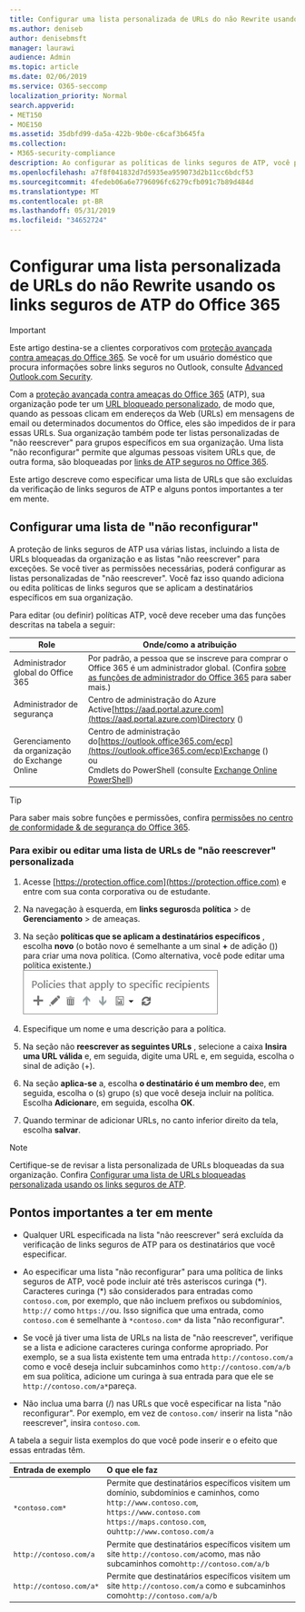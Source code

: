 ```yaml
---
title: Configurar uma lista personalizada de URLs do não Rewrite usando os links seguros de ATP do Office 365
ms.author: deniseb
author: denisebmsft
manager: laurawi
audience: Admin
ms.topic: article
ms.date: 02/06/2019
ms.service: O365-seccomp
localization_priority: Normal
search.appverid:
- MET150
- MOE150
ms.assetid: 35dbfd99-da5a-422b-9b0e-c6caf3b645fa
ms.collection:
- M365-security-compliance
description: Ao configurar as políticas de links seguros de ATP, você pode incluir uma lista de URLs que não reconfigura para permitir que algumas pessoas em sua organização visitem sites que você inclui na sua lista.
ms.openlocfilehash: a7f8f041832d7d5935ea959073d2b11cc6bdcf53
ms.sourcegitcommit: 4fedeb06a6e7796096fc6279cfb091c7b89d484d
ms.translationtype: MT
ms.contentlocale: pt-BR
ms.lasthandoff: 05/31/2019
ms.locfileid: "34652724"
---
```

# <a name="set-up-a-custom-do-not-rewrite-urls-list-using-office-365-atp-safe-links"></a>Configurar uma lista personalizada de URLs do não Rewrite usando os links seguros de ATP do Office 365

> [!IMPORTANT]
> Este artigo destina-se a clientes corporativos com [proteção avançada contra ameaças do Office 365](office-365-atp.md). Se você for um usuário doméstico que procura informações sobre links seguros no Outlook, consulte [Advanced Outlook.com Security](https://support.office.com/article/advanced-outlook-com-security-for-office-365-subscribers-882d2243-eab9-4545-a58a-b36fee4a46e2).

Com a [proteção avançada contra ameaças do Office 365](office-365-atp.md) (ATP), sua organização pode ter um [URL bloqueado personalizado](set-up-a-custom-blocked-urls-list-wtih-atp.md), de modo que, quando as pessoas clicam em endereços da Web (URLs) em mensagens de email ou determinados documentos do Office, eles são impedidos de ir para essas URLs. Sua organização também pode ter listas personalizadas de "não reescrever" para grupos específicos em sua organização. Uma lista "não reconfigurar" permite que algumas pessoas visitem URLs que, de outra forma, são bloqueadas por [links de ATP seguros no Office 365](atp-safe-links.md). 
  
Este artigo descreve como especificar uma lista de URLs que são excluídas da verificação de links seguros de ATP e alguns pontos importantes a ter em mente.

## <a name="set-up-a-do-not-rewrite-list"></a>Configurar uma lista de "não reconfigurar"

A proteção de links seguros de ATP usa várias listas, incluindo a lista de URLs bloqueadas da organização e as listas "não reescrever" para exceções. Se você tiver as permissões necessárias, poderá configurar as listas personalizadas de "não reescrever". Você faz isso quando adiciona ou edita políticas de links seguros que se aplicam a destinatários específicos em sua organização. 

Para editar (ou definir) políticas ATP, você deve receber uma das funções descritas na tabela a seguir:

|Role  |Onde/como a atribuição  |
|---------|---------|
|Administrador global do Office 365 |Por padrão, a pessoa que se inscreve para comprar o Office 365 é um administrador global. (Confira [sobre as funções de administrador do Office 365](https://docs.microsoft.com/office365/admin/add-users/about-admin-roles) para saber mais.)         |
|Administrador de segurança |Centro de administração do Azure Active[https://aad.portal.azure.com](https://aad.portal.azure.com)Directory ()|
|Gerenciamento da organização do Exchange Online |Centro de administração do[https://outlook.office365.com/ecp](https://outlook.office365.com/ecp)Exchange () <br>ou <br>  Cmdlets do PowerShell (consulte [Exchange Online PowerShell](https://docs.microsoft.com/powershell/exchange/exchange-online/exchange-online-powershell?view=exchange-ps)) |

> [!TIP]
> Para saber mais sobre funções e permissões, confira [permissões no centro de conformidade &amp; de segurança do Office 365](permissions-in-the-security-and-compliance-center.md).

### <a name="to-view-or-edit-a-custom-do-not-rewrite-urls-list"></a>Para exibir ou editar uma lista de URLs de "não reescrever" personalizada
  
1. Acesse [https://protection.office.com](https://protection.office.com) e entre com sua conta corporativa ou de estudante. 
    
2. Na navegação à esquerda, em **links seguros**da **política** \> de **Gerenciamento** \> de ameaças.
    
3. Na seção **políticas que se aplicam a destinatários específicos** , escolha **novo** (o botão novo é semelhante a um sinal **+** de adição ()) para criar uma nova política. (Como alternativa, você pode editar uma política existente.)<br/>![Escolha novo para adicionar uma política de links seguros para destinatários de email específicos](media/01073f42-3cec-4ddb-8c10-4d33ec434676.png)
  
4. Especifique um nome e uma descrição para a política.
    
5. Na seção não **reescrever as seguintes URLs** , selecione a caixa **Insira uma URL válida** e, em seguida, digite uma URL e, em seguida, escolha o sinal de adição (+). 
    
6. Na seção **aplica-se** a, escolha **o destinatário é um membro de**e, em seguida, escolha o (s) grupo (s) que você deseja incluir na política. Escolha **Adicionar**e, em seguida, escolha **OK**.
    
7. Quando terminar de adicionar URLs, no canto inferior direito da tela, escolha **salvar**.
    
> [!NOTE]
> Certifique-se de revisar a lista personalizada de URLs bloqueadas da sua organização. Confira [Configurar uma lista de URLs bloqueadas personalizada usando os links seguros de ATP](set-up-a-custom-blocked-urls-list-wtih-atp.md). 
  
## <a name="important-points-to-keep-in-mind"></a>Pontos importantes a ter em mente

- Qualquer URL especificada na lista "não reescrever" será excluída da verificação de links seguros de ATP para os destinatários que você especificar.
 
- Ao especificar uma lista "não reconfigurar" para uma política de links seguros de ATP, você pode incluir até três asteriscos curinga (\*). Caracteres curinga (\*) são considerados para entradas como `contoso.com`, por exemplo, que não incluem prefixos ou subdomínios, `http://` como `https://`ou. Isso significa que uma entrada, como `contoso.com` é semelhante à `*contoso.com*` da lista "não reconfigurar".

- Se você já tiver uma lista de URLs na lista de "não reescrever", verifique se a lista e adicione caracteres curinga conforme apropriado. Por exemplo, se a sua lista existente tem uma entrada `http://contoso.com/a` como e você deseja incluir subcaminhos como `http://contoso.com/a/b` em sua política, adicione um curinga à sua entrada para que ele se `http://contoso.com/a*`pareça.
    
- Não inclua uma barra (/) nas URLs que você especificar na lista "não reconfigurar". Por exemplo, em vez de `contoso.com/` inserir na lista "não reescrever", insira `contoso.com`.
    
A tabela a seguir lista exemplos do que você pode inserir e o efeito que essas entradas têm.
    
|**Entrada de exemplo**|**O que ele faz**|
|:-----|:-----|
|`*contoso.com*`  <br/> |Permite que destinatários específicos visitem um domínio, subdomínios e caminhos, como `http://www.contoso.com`, `https://www.contoso.com` `https://maps.contoso.com`, ou`http://www.contoso.com/a`  <br/> |
|`http://contoso.com/a`  <br/> |Permite que destinatários específicos visitem um site `http://contoso.com/a`como, mas não subcaminhos como`http://contoso.com/a/b`  <br/> |
|`http://contoso.com/a*`  <br/> |Permite que destinatários específicos visitem um site `http://contoso.com/a` como e subcaminhos como`http://contoso.com/a/b`  <br/> |
   
 